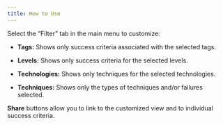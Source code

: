 ```yaml
---
title: How to Use
---
```

Select the “Filter” tab in the main menu to customize:

- **Tags:** Shows only success criteria associated with the selected tags.

- **Levels:** Shows only success criteria for the selected levels.

- **Technologies:** Shows only techniques for the selected technologies.

- **Techniques:** Shows only the types of techniques and/or failures selected.

**Share** buttons allow you to link to the customized view and to individual success criteria.
